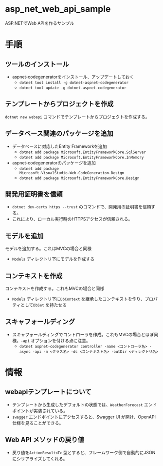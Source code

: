# asp_net_web_api_sample
ASP.NETでWeb APIを作るサンプル

# 手順

## ツールのインストール
- aspnet-codegeneratorをインストール、アップデートしておく
  - `dotnet tool install -g dotnet-aspnet-codegenerator`
  - `dotnet tool update -g dotnet-aspnet-codegenerator`
## テンプレートからプロジェクトを作成
`dotnet new webapi` コマンドでテンプレートからプロジェクトを作成する。

## データベース関連のパッケージを追加

- データベースに対応したEntity Frameworkを追加  
  - `dotnet add package Microsoft.EntityFrameworkCore.SqlServer`
  - `dotnet add package Microsoft.EntityFrameworkCore.InMemory`
- aspnet-codegeneratorのパッケージを追加
  - `dotnet add package Microsoft.VisualStudio.Web.CodeGeneration.Design`
  - `dotnet add package Microsoft.EntityFrameworkCore.Design`

## 開発用証明書を信頼
- `dotnet dev-certs https --trust` のコマンドで、開発用の証明書を信頼する。
- これにより、ローカル実行時のHTTPSアクセスが信頼される。


## モデルを追加

モデルを追加する。これはMVCの場合と同様

- `Models` ディレクトリ下にモデルを作成する

## コンテキストを作成
コンテキストを作成する。これもMVCの場合と同様

- `Models` ディレクトリ下に`DbContext` を継承したコンテキストを作り、プロパティとして`DbSet` を持たせる 

## スキャフォールディング
- スキャフォールディングでコントローラを作成。これもMVCの場合とほぼ同様。`-api` オプションを付ける点に注意。
  - `dotnet aspnet-codegenerator controller -name <コントローラ名> -async -api -m <クラス名> -dc <コンテキスト名> -outDir <ディレクトリ名>`
# 情報
## webapiテンプレートについて

- テンプレートから生成したデフォルトの状態では、`WeatherForecast` エンドポイントが実装されている。
- `swagger` エンドポイントにアクセスすると、Swagger UI が開け、OpenAPI仕様を見ることができる。

## Web API メソッドの戻り値
- 戻り値を`ActionResult<T>` 型とすると、フレームワーク側で自動的にJSONにシリアライズしてくれる。